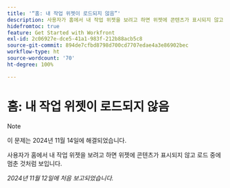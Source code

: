 ```yaml
---
title: '“홈: 내 작업 위젯이 로드되지 않음”'
description: 사용자가 홈에서 내 작업 위젯을 보려고 하면 위젯에 콘텐츠가 표시되지 않고 로드 중에 멈춘 것처럼 보입니다.
hidefromtoc: true
feature: Get Started with Workfront
exl-id: 2c06927e-dce5-41a1-983f-212b88acb5c8
source-git-commit: 894de7cfbd8798d700cd7707edae4a3e86902bec
workflow-type: ht
source-wordcount: '70'
ht-degree: 100%

---
```


# 홈: 내 작업 위젯이 로드되지 않음

>[!NOTE]
>
>이 문제는 2024년 11월 14일에 해결되었습니다.

사용자가 홈에서 내 작업 위젯을 보려고 하면 위젯에 콘텐츠가 표시되지 않고 로드 중에 멈춘 것처럼 보입니다.

_2024년 11월 12일에 처음 보고되었습니다._
